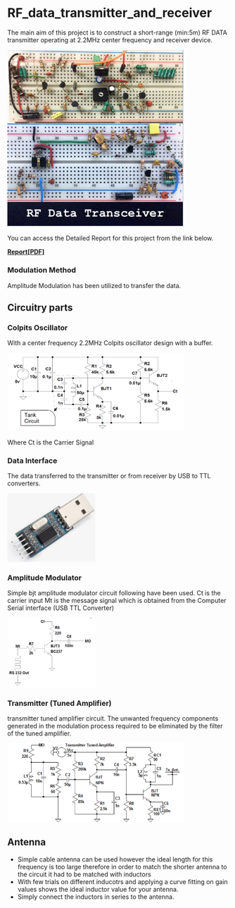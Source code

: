 # RF_data_transmitter_and_receiver
The main aim of this project is to construct a short-range (min:5m) RF DATA
transmitter operating at 2.2MHz center frequency and receiver device.

<img src="https://github.com/ErmanIZTECH/RF_data_transmitter_and_receiver/blob/master/Images/transceiver.PNG?raw=true" width="400">

You can access the Detailed Report for this project from the link below.

**[Report[PDF]](https://github.com/ErmanIZTECH/RF_data_transmitter_and_receiver/blob/master/P3_Final_Report%20end.pdf)**

### Modulation Method
Amplitude Modulation has been utilized to transfer the data. 
 
 ## Circuitry parts
 ### Colpits Oscillator
 With a center frequency 2.2MHz Colpits oscillator design with a buffer. 
 
<img src="https://github.com/ErmanIZTECH/RF_data_transmitter_and_receiver/blob/master/Images/colpitts.PNG?raw=true" width="400">
 
 Where Ct is the Carrier Signal
 ### Data Interface
 The data transferred to the transmitter or from receiver by USB to TTL converters.
 
<img src="https://github.com/ErmanIZTECH/RF_data_transmitter_and_receiver/blob/master/Images/USB_TTL.PNG?raw=true" width="200">
 
 
  ### Amplitude Modulator
  Simple bjt amplitude modulator circuit following have been used.
  Ct is the carrier input Mt is the message signal which is obtained from the Computer Serial interface (USB TTL Converter)
  
 <img src="https://github.com/ErmanIZTECH/RF_data_transmitter_and_receiver/blob/master/Images/AModulator.PNG?raw=true" width="200">
  
   ### Transmitter (Tuned Amplifier)
  transmitter tuned amplifier circuit. The unwanted frequency components generated in the modulation process required to be eliminated by the filter of the tuned amplifier.
  
 <img src="https://github.com/ErmanIZTECH/RF_data_transmitter_and_receiver/blob/master/Images/Transmitter.PNG?raw=true" width="400">
  
  ## Antenna
  * Simple cable antenna can be used however the ideal length for this frequency is too large therefore in order to match the shorter antenna to the circuit it had to be matched with inductors 
  * With few trials on different inducotrs and applying a curve fitting on gain values shows the ideal inductor value for your antenna.
  * Simply connect the inductors in series to the antenna.
